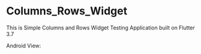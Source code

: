 # Columns_Rows_Widget

This is Simple Columns and Rows Widget Testing Application built on Flutter 3.7

Android View:
